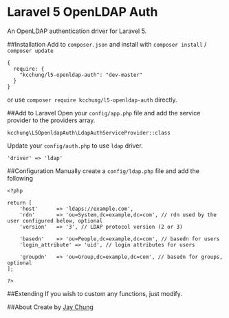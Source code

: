 # Laravel 5 OpenLDAP Auth
An OpenLDAP authentication driver for Laravel 5.

##Installation
Add to `composer.json` and install with `composer install` / `composer update`
```
{
  require: {
    "kcchung/l5-openldap-auth": "dev-master"
  }
}
```
or use `composer require kcchung/l5-openldap-auth` directly.

##Add to Laravel
Open your `config/app.php` file and add the service provider to the providers array.
```
kcchung\L5OpenldapAuth\LdapAuthServiceProvider::class
```
Update your `config/auth.php` to use `ldap` driver.
```
'driver' => 'ldap'
```

##Configuration
Manually create a `config/ldap.php` file and add the following
```
<?php

return [
    'host'      => 'ldaps://example.com',
    'rdn'       => 'ou=System,dc=example,dc=com', // rdn used by the user configured below, optional
    'version'   => '3', // LDAP protocol version (2 or 3)
    
    'basedn'    => 'ou=People,dc=example,dc=com', // basedn for users
    'login_attribute' => 'uid', // login attributes for users

    'groupdn'   => 'ou=Group,dc=example,dc=com', // basedn for groups, optional
];

?>
```

##Extending
If you wish to custom any functions, just modify.

##About
Create by [Jay Chung](http://jaychung.tw)



